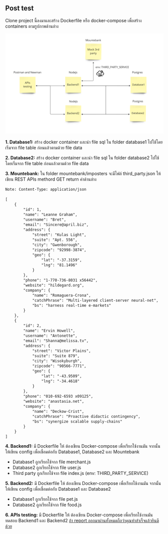 ## Post test

Clone project นี้ลงมาและสร้าง Dockerfile หรือ docker-compose เพื่อสร้าง containers ตามรูปภาพด้านล่าง

![alt text](post-test.PNG)

**1. Database1:** สร้าง docker container และนำ file sql ใน folder database1 ไปใช้โดยเริ่มจาก file table ก่อนแล้วตามด้วย file data

**2. Database2:** สร้าง docker container และนำ file sql ใน folder database2 ไปใช้โดยเริ่มจาก file table ก่อนแล้วตามด้วย file data

**3. Mountebank:** ใน folder mountebank/imposters จะมีไฟล์ third_party.json ให้เขียน REST APIs methord GET return ค่าด้านล่าง

```
Note: Content-Type: application/json

[
    {
        "id": 1,
        "name": "Leanne Graham",
        "username": "Bret",
        "email": "Sincere@april.biz",
        "address": {
            "street": "Kulas Light",
            "suite": "Apt. 556",
            "city": "Gwenborough",
            "zipcode": "92998-3874",
            "geo": {
                "lat": "-37.3159",
                "lng": "81.1496"
            }
        },
        "phone": "1-770-736-8031 x56442",
        "website": "hildegard.org",
        "company": {
            "name": "Romaguera-Crona",
            "catchPhrase": "Multi-layered client-server neural-net",
            "bs": "harness real-time e-markets"
        }
    },
    {
        "id": 2,
        "name": "Ervin Howell",
        "username": "Antonette",
        "email": "Shanna@melissa.tv",
        "address": {
            "street": "Victor Plains",
            "suite": "Suite 879",
            "city": "Wisokyburgh",
            "zipcode": "90566-7771",
            "geo": {
                "lat": "-43.9509",
                "lng": "-34.4618"
            }
        },
        "phone": "010-692-6593 x09125",
        "website": "anastasia.net",
        "company": {
            "name": "Deckow-Crist",
            "catchPhrase": "Proactive didactic contingency",
            "bs": "synergize scalable supply-chains"
        }
    }
]
```

**4. Backend1:** มี Dockerfile ให้ ต้องเขียน Docker-compose เพื่อเรียกใช้งานมัน จากนั้นให้เขียน config เพื่อเชื่อมต่อกับ Database1, Database2 และ Mountebank

* Database1 ถูกเรียกใช้จาก file merchant.js
* Database2 ถูกเรียกใช้จาก file user.js
* Third party ถูกเรียกใช้จาก file index.js (env: THIRD_PARTY_SERVICE)

**5. Backend2:** มี Dockerfile ให้ ต้องเขียน Docker-compose เพื่อเรียกใช้งานมัน จากนั้นให้เขียน config เพื่อเชื่อมต่อกับ Database1 และ Database2

* Database1 ถูกเรียกใช้จาก file pet.js
* Database2 ถูกเรียกใช้จาก file food.js

**6. APIs testing:** มี Dockerfile ให้ ต้องเขียน Docker-compose เพื่อเรียกใช้งานมันทดสอบ Backend1 และ Backend2 <ins>ถ้า report ออกมาผ่านทั้งหมดถือว่าคุณทำสำเร็จแล้วยินดีด้วย</ins>